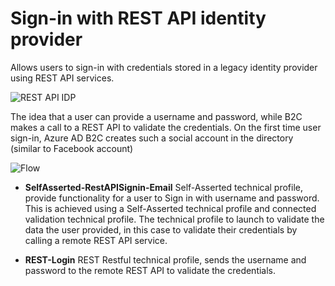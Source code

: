# Sign-in with REST API identity provider

Allows users to sign-in with credentials stored in a legacy identity provider using REST API services.

![REST API IDP](media/rest-api-idp.png)

The idea that a user can provide a username and password, while B2C makes a call to a REST API to validate the credentials. On the first time user sign-in, Azure AD B2C creates such a social account in the directory (similar to Facebook account)

![Flow](media/flow.png)

- **SelfAsserted-RestAPISignin-Email** Self-Asserted technical profile, provide functionality for a user to Sign in with username and password. This is achieved using a Self-Asserted technical profile and connected validation technical profile. The technical profile to launch to validate the data the user provided, in this case to validate their credentials by calling a remote REST API service.

- **REST-Login** REST Restful technical profile, sends the username and password to the remote REST API to validate the credentials.


